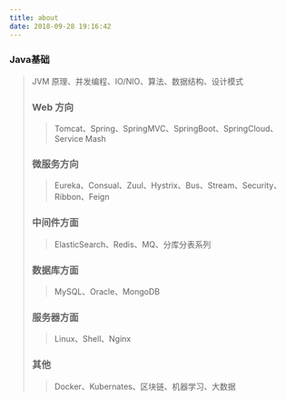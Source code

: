 ```yaml
---
title: about
date: 2018-09-28 19:16:42
---
```

### Java基础

> JVM 原理、并发编程、IO/NIO、算法、数据结构、设计模式
>
> ### Web 方向
>
> > Tomcat、Spring、SpringMVC、SpringBoot、SpringCloud、Service Mash
>
> ### 微服务方向
>
> > Eureka、Consual、Zuul、Hystrix、Bus、Stream、Security、Ribbon、Feign
>
> ### 中间件方面
>
> > ElasticSearch、Redis、MQ、分库分表系列
>
> ### 数据库方面
>
> > MySQL、Oracle、MongoDB
>
> ### 服务器方面
>
> > Linux、Shell、Nginx
>
> ### 其他
>
> > Docker、Kubernates、区块链、机器学习、大数据

